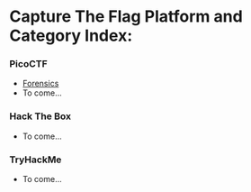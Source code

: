 # Capture The Flag Platform and Category Index:  

### PicoCTF 
* [Forensics](https://github.com/Zimmer-Sec/CTF-Writeups/blob/main/PicoCTF-Forensics.md)
* To come...

### Hack The Box
* To come...

### TryHackMe
* To come...
